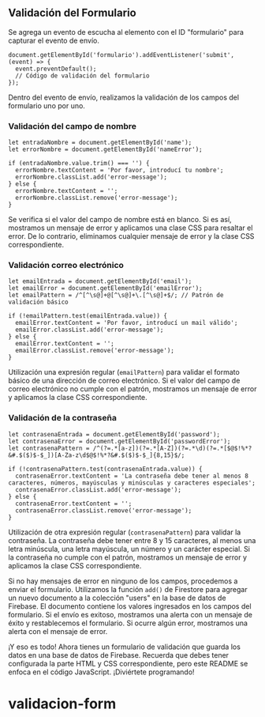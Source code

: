 ## Validación del Formulario

 Se agrega un evento de escucha al elemento con el ID "formulario" para capturar el evento de envío.

    document.getElementById('formulario').addEventListener('submit', (event) => {
      event.preventDefault();
      // Código de validación del formulario
    });

Dentro del evento de envío, realizamos la validación de los campos del formulario uno por uno.

### Validación del campo de nombre

    let entradaNombre = document.getElementById('name');
    let errorNombre = document.getElementById('nameError');
    
    if (entradaNombre.value.trim() === '') {
      errorNombre.textContent = 'Por favor, introducí tu nombre';
      errorNombre.classList.add('error-message');
    } else {
      errorNombre.textContent = '';
      errorNombre.classList.remove('error-message');
    }

Se verifica si el valor del campo de nombre está en blanco. Si es así, mostramos un mensaje de error y aplicamos una clase CSS para resaltar el error. De lo contrario, eliminamos cualquier mensaje de error y la clase CSS correspondiente.

### Validación correo electrónico

    let emailEntrada = document.getElementById('email');
    let emailError = document.getElementById('emailError');
    let emailPattern = /^[^\s@]+@[^\s@]+\.[^\s@]+$/; // Patrón de validación básico
    
    if (!emailPattern.test(emailEntrada.value)) {
      emailError.textContent = 'Por favor, introducí un mail válido';
      emailError.classList.add('error-message');
    } else {
      emailError.textContent = '';
      emailError.classList.remove('error-message');
    }

Utilización una expresión regular (`emailPattern`) para validar el formato básico de una dirección de correo electrónico. Si el valor del campo de correo electrónico no cumple con el patrón, mostramos un mensaje de error y aplicamos la clase CSS correspondiente.

### Validación de la contraseña

    let contrasenaEntrada = document.getElementById('password');
    let contrasenaError = document.getElementById('passwordError');
    let contrasenaPattern = /^(?=.*[a-z])(?=.*[A-Z])(?=.*\d)(?=.*[$@$!%*?&#.$($)$-$_])[A-Za-z\d$@$!%*?&#.$($)$-$_]{8,15}$/;
    
    if (!contrasenaPattern.test(contrasenaEntrada.value)) {
      contrasenaError.textContent = 'La contraseña debe tener al menos 8 caracteres, números, mayúsculas y minúsculas y caracteres especiales';
      contrasenaError.classList.add('error-message');
    } else {
      contrasenaError.textContent = '';
      contrasenaError.classList.remove('error-message');
    }

Utilización de otra expresión regular (`contrasenaPattern`) para validar la contraseña. La contraseña debe tener entre 8 y 15 caracteres, al menos una letra minúscula, una letra mayúscula, un número y un carácter especial. Si la contraseña no cumple con el patrón, mostramos un mensaje de error y aplicamos la clase CSS correspondiente.


    

Si no hay mensajes de error en ninguno de los campos, procedemos a enviar el formulario. Utilizamos la función `add()` de Firestore para agregar un nuevo documento a la colección "users" en la base de datos de Firebase. El documento contiene los valores ingresados en los campos del formulario. Si el envío es exitoso, mostramos una alerta con un mensaje de éxito y restablecemos el formulario. Si ocurre algún error, mostramos una alerta con el mensaje de error.

¡Y eso es todo! Ahora tienes un formulario de validación que guarda los datos en una base de datos de Firebase. Recuerda que debes tener configurada la parte HTML y CSS correspondiente, pero este README se enfoca en el código JavaScript. ¡Diviértete programando!
# validacion-form
